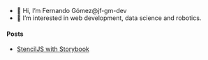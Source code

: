 - 👋 Hi, I’m Fernando Gómez@jf-gm-dev
- 👀 I’m interested in web development, data science and robotics.

#### Posts
- [StencilJS with Storybook](https://dev.to/jfgmdev/stenciljs-with-storybook-3027)
